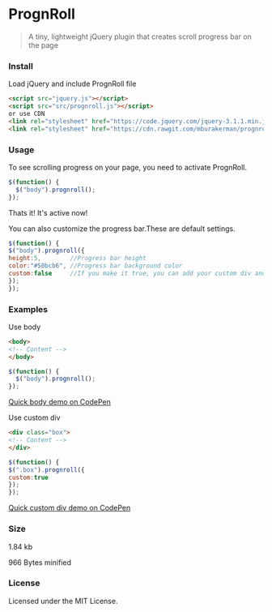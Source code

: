 # PrognRoll

> A tiny, lightweight jQuery plugin that creates scroll progress bar on the page

### Install

Load jQuery and include PrognRoll file
```html
<script src="jquery.js"></script>
<script src="src/prognroll.js"></script>
or use CDN
<link rel="stylesheet" href="https://code.jquery.com/jquery-3.1.1.min.js">
<link rel="stylesheet" href="https://cdn.rawgit.com/mburakerman/prognroll/master/src/prognroll.js">
```

### Usage

To see scrolling progress on your page, you need to activate PrognRoll.

```js
$(function() {
  $("body").prognroll();
});
```
Thats it! It's active now!

You can also customize the progress bar.These are default settings.

```js
$(function() {
$("body").prognroll({
height:5,        //Progress bar height
color:"#50bcb6", //Progress bar background color
custom:false     //If you make it true, you can add your custom div and see it's scroll progress on the page	
});
});
```

### Examples

Use body

```html
<body>
<!-- Content -->
</body>
```
```js
$(function() {
  $("body").prognroll();
});
```
[Quick body demo on CodePen](http://codepen.io/anon/pen/GjzArK)

Use custom div
```html
<div class="box">
<!-- Content -->
</div>
```

```js
$(function() {
$(".box").prognroll({
custom:true
});
});
```
[Quick custom div demo on CodePen](http://codepen.io/anon/pen/WGPoxm)

### Size

1.84 kb

966 Bytes minified

### License

Licensed under the MIT License.



